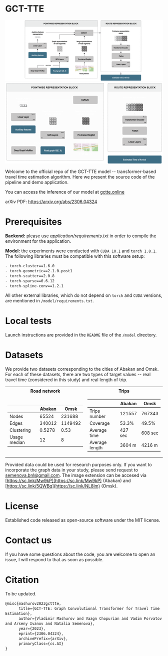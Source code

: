 # GCT-TTE

![Pipeline_image](resources/TTE_pipeline_rev2_w.png#gh-light-mode-only)
![Pipeline_image](resources/TTE_pipeline_rev2_b.png#gh-dark-mode-only)

Welcome to the official repo of the GCT-TTE model -- transformer-based travel time estimation algorithm. Here we present the source code of the pipeline and demo application.

You can access the inference of our model at [gctte.online](http://gctte.online)

arXiv PDF: https://arxiv.org/abs/2306.04324 

# Prerequisites 

**Backend:** please use *application/requirements.txt* in order to compile the environment for the application. 

**Model:** the experiments were conducted with `CUDA 10.1` and `torch 1.8.1`. The following libraries must be compatible with this software setup:
```
- torch-cluster==1.6.0
- torch-geometric==2.1.0.post1
- torch-scatter==2.0.8
- torch-sparse==0.6.12
- torch-spline-conv==1.2.1
```
All other external libraries, which do not depend on `torch` and `CUDA` versions, are mentioned in `/model/requirements.txt`.

# Local tests

Launch instructions are provided in the `README` file of the `/model` directory.

# Datasets

We provide two datasets corresponding to the cities of Abakan and Omsk. For each of these datasets, there are two types of target values -- real travel time (considered in this study) and real length of trip. 

<table>
<tr><th>Road network</th><th>Trips</th></tr>
<tr><td>

| | Abakan | Omsk |
|--|--|--|
|Nodes| 65524 | 231688 |
|Edges| 340012 |  1149492 |
|Clustering| 0.5278 | 0.53 |
|Usage median| 12 | 8 |
 
</td><td>

| | Abakan | Omsk |
|--|--|--|
|Trips number|  121557| 767343 |
|Coverage| 53.3% |  49.5% |
|Average time| 427 sec | 608 sec |
|Average length| 3604 m | 4216 m |

</td></tr> </table>

Provided data could be used for research purposes only. If you want to incorporate the graph data in your study, please send request to semenova.bnl@gmail.com. The image extension can be accesed via [https://sc.link/Mw9kP](https://sc.link/Mw9kP) (Abakan) and [https://sc.link/5QWBq](https://sc.link/NL8lm) (Omsk).

# License

Established code released as open-source software under the MIT license.

# Contact us

If you have some questions about the code, you are welcome to open an issue, I will respond to that as soon as possible.

# Citation

To be updated.

```
@misc{mashurov2023gcttte,
      title={GCT-TTE: Graph Convolutional Transformer for Travel Time Estimation}, 
      author={Vladimir Mashurov and Vaagn Chopurian and Vadim Porvatov and Arseny Ivanov and Natalia Semenova},
      year={2023},
      eprint={2306.04324},
      archivePrefix={arXiv},
      primaryClass={cs.AI}
}
```
